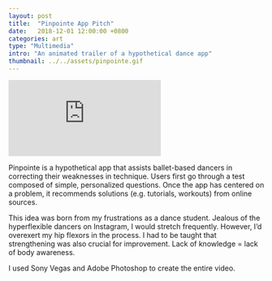 ```yaml
---
layout: post
title:  "Pinpointe App Pitch"
date:   2018-12-01 12:00:00 +0800
categories: art
type: "Multimedia"
intro: "An animated trailer of a hypothetical dance app"
thumbnail: ../../assets/pinpointe.gif
---
```


<iframe src="https://www.youtube.com/embed/EZwmT5467Pc" frameborder="0" allow="accelerometer; autoplay; encrypted-media; gyroscope; picture-in-picture" allowfullscreen></iframe>

<br>

Pinpointe is a hypothetical app that assists ballet-based dancers in correcting their weaknesses in technique. Users first go through a test composed of simple, personalized questions. Once the app has centered on a problem, it recommends solutions (e.g. tutorials, workouts) from online sources. 

This idea was born from my frustrations as a dance student. Jealous of the hyperflexible dancers on Instagram, I would stretch frequently. However, I’d overexert my hip flexors in the process. I had to be taught that strengthening was also crucial for improvement. Lack of knowledge = lack of body awareness. 

I used Sony Vegas and Adobe Photoshop to create the entire video.